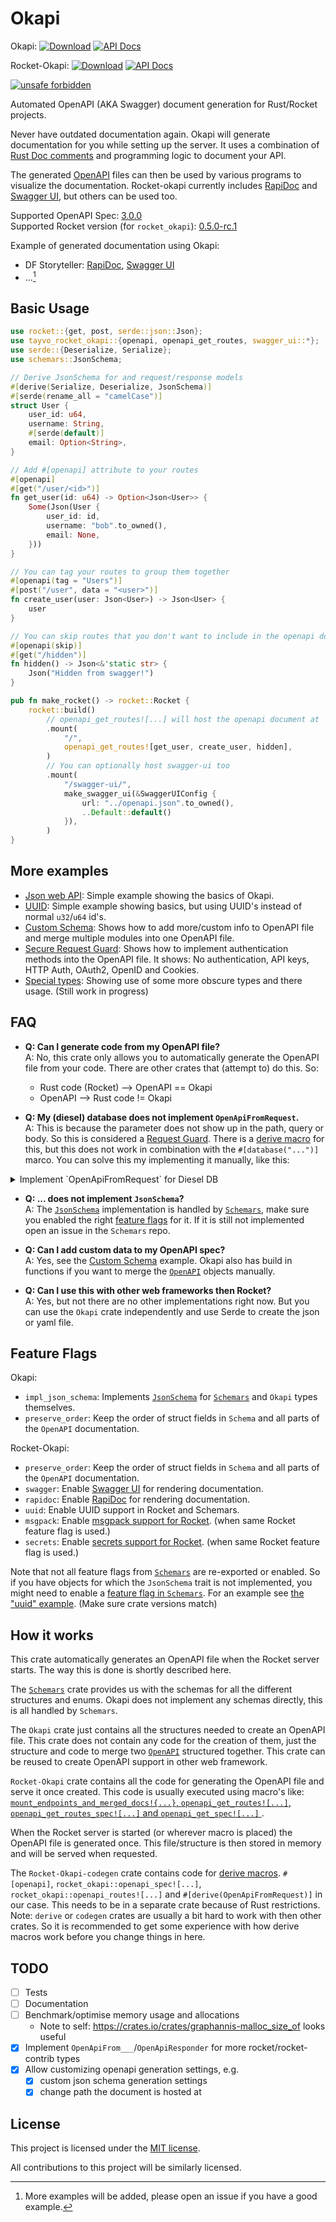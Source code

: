 # Okapi

Okapi: [![Download](https://img.shields.io/crates/v/okapi)](https://crates.io/crates/okapi/)
[![API Docs](https://img.shields.io/badge/docs-okapi-blue)](https://docs.rs/okapi/latest/okapi/)

Rocket-Okapi: [![Download](https://img.shields.io/crates/v/rocket_okapi)](https://crates.io/crates/rocket_okapi)
[![API Docs](https://img.shields.io/badge/docs-rocket_okapi-blue)](https://docs.rs/rocket_okapi/latest/rocket_okapi/)

[![unsafe forbidden](https://img.shields.io/badge/unsafe-forbidden-success.svg)](https://github.com/rust-secure-code/safety-dance/)

Automated OpenAPI (AKA Swagger) document generation for Rust/Rocket projects.

Never have outdated documentation again.
Okapi will generate documentation for you while setting up the server.
It uses a combination of [Rust Doc comments](https://doc.rust-lang.org/reference/comments.html#doc-comments)
and programming logic to document your API.

The generated [OpenAPI][openapi_3.0.0] files can then be used by various programs to
visualize the documentation. Rocket-okapi currently includes [RapiDoc][rapidoc] and
[Swagger UI][swagger_ui], but others can be used too.

Supported OpenAPI Spec: [3.0.0][openapi_3.0.0]<br/>
Supported Rocket version (for `rocket_okapi`): [0.5.0-rc.1](https://crates.io/crates/rocket/0.5.0-rc.1)

Example of generated documentation using Okapi:

- DF Storyteller: [RapiDoc](https://docs.dfstoryteller.com/rapidoc/),
  [Swagger UI](https://docs.dfstoryteller.com/swagger-ui/)
- ...[^1]

[^1]: More examples will be added, please open an issue if you have a good example.

## Basic Usage

```rust
use rocket::{get, post, serde::json::Json};
use tayvo_rocket_okapi::{openapi, openapi_get_routes, swagger_ui::*};
use serde::{Deserialize, Serialize};
use schemars::JsonSchema;

// Derive JsonSchema for and request/response models
#[derive(Serialize, Deserialize, JsonSchema)]
#[serde(rename_all = "camelCase")]
struct User {
    user_id: u64,
    username: String,
    #[serde(default)]
    email: Option<String>,
}

// Add #[openapi] attribute to your routes
#[openapi]
#[get("/user/<id>")]
fn get_user(id: u64) -> Option<Json<User>> {
    Some(Json(User {
        user_id: id,
        username: "bob".to_owned(),
        email: None,
    }))
}

// You can tag your routes to group them together
#[openapi(tag = "Users")]
#[post("/user", data = "<user>")]
fn create_user(user: Json<User>) -> Json<User> {
    user
}

// You can skip routes that you don't want to include in the openapi doc
#[openapi(skip)]
#[get("/hidden")]
fn hidden() -> Json<&'static str> {
    Json("Hidden from swagger!")
}

pub fn make_rocket() -> rocket::Rocket {
    rocket::build()
        // openapi_get_routes![...] will host the openapi document at `openapi.json`
        .mount(
            "/",
            openapi_get_routes![get_user, create_user, hidden],
        )
        // You can optionally host swagger-ui too
        .mount(
            "/swagger-ui/",
            make_swagger_ui(&SwaggerUIConfig {
                url: "../openapi.json".to_owned(),
                ..Default::default()
            }),
        )
}
```

## More examples

- [Json web API](examples/json-web-api): Simple example showing the basics of Okapi.
- [UUID](examples/uuid): Simple example showing basics, but using UUID's instead of
  normal `u32`/`u64` id's.
- [Custom Schema](examples/custom_schema): Shows how to add more/custom info to OpenAPI file
  and merge multiple modules into one OpenAPI file.
- [Secure Request Guard](examples/secure_request_guard): Shows how to implement authentication
  methods into the OpenAPI file.
  It shows: No authentication, API keys, HTTP Auth, OAuth2, OpenID and Cookies.
- [Special types](examples/special-types): Showing use of some more obscure types and there usage.
  (Still work in progress)

## FAQ

- **Q: Can I generate code from my OpenAPI file?**<br/>
  A: No, this crate only allows you to automatically generate the OpenAPI file from your code.
  There are other crates that (attempt to) do this.
  So:

  - Rust code (Rocket) --> OpenAPI == Okapi
  - OpenAPI --> Rust code != Okapi

- **Q: My (diesel) database does not implement `OpenApiFromRequest`.**<br/>
A: This is because the parameter does not show up in the path, query or body.
So this is considered a [Request Guard](https://rocket.rs/v0.5-rc/guide/requests/#request-guards).
There is a [derive macro](https://github.com/GREsau/okapi/blob/master/examples/secure_request_guard/src/no_auth.rs)
for this, but this does not work in combination with the `#[database("...")]` marco.
You can solve this my implementing it manually, like this:
<details>
    <summary>Implement `OpenApiFromRequest` for Diesel DB</summary>

```rust
use tayvo_rocket_okapi::request::{OpenApiFromRequest, RequestHeaderInput};
use tayvo_rocket_okapi::gen::OpenApiGenerator;
use rocket_sync_db_pools::{diesel, database};

#[database("sqlite_logs")]
pub struct MyDB;

impl<'r> OpenApiFromRequest<'r> for MyDB {
    fn from_request_input(
        _gen: &mut OpenApiGenerator,
        _name: String,
        _required: bool,
    ) -> tayvo_rocket_okapi::Result<RequestHeaderInput> {
        Ok(RequestHeaderInput::None)
    }
}
```

</details>

- **Q: ... does not implement `JsonSchema`?**<br/>
  A: The [`JsonSchema`](https://docs.rs/schemars/latest/schemars/trait.JsonSchema.html) implementation
  is handled by [`Schemars`][schemars], make sure you enabled the right
  [feature flags](https://github.com/GREsau/schemars#optional-dependencies) for it.
  If it is still not implemented open an issue in the `Schemars` repo.

- **Q: Can I add custom data to my OpenAPI spec?**<br/>
  A: Yes, see the [Custom Schema](examples/custom_schema) example. Okapi also has build in functions
  if you want to merge the [`OpenAPI`](https://docs.rs/okapi/latest/okapi/openapi3/struct.OpenApi.html)
  objects manually.

- **Q: Can I use this with other web frameworks then Rocket?**<br/>
  A: Yes, but not there are no other implementations right now. But you can use the `Okapi` crate
  independently and use Serde to create the json or yaml file.

## Feature Flags

Okapi:

- `impl_json_schema`: Implements [`JsonSchema`](https://docs.rs/schemars/latest/schemars/trait.JsonSchema.html)
  for [`Schemars`][schemars] and `Okapi` types themselves.
- `preserve_order`: Keep the order of struct fields in `Schema` and all parts of the
  `OpenAPI` documentation.

Rocket-Okapi:

- `preserve_order`: Keep the order of struct fields in `Schema` and all parts of the
  `OpenAPI` documentation.
- `swagger`: Enable [Swagger UI][swagger_ui] for rendering documentation.
- `rapidoc`: Enable [RapiDoc][rapidoc] for rendering documentation.
- `uuid`: Enable UUID support in Rocket and Schemars.
- `msgpack`: Enable [msgpack support for Rocket](https://docs.rs/rocket/0.5.0-rc.1/rocket/serde/msgpack/struct.MsgPack.html).
  (when same Rocket feature flag is used.)
- `secrets`: Enable [secrets support for Rocket](https://rocket.rs/v0.5-rc/guide/requests/#secret-key).
  (when same Rocket feature flag is used.)

Note that not all feature flags from [`Schemars`][schemars] are re-exported or enabled.
So if you have objects for which the `JsonSchema` trait is not implemented,
you might need to enable a [feature flag in `Schemars`](https://github.com/GREsau/schemars#optional-dependencies).
For an example see [the "uuid" example](examples/uuid/Cargo.toml). (Make sure crate versions match)

## How it works

This crate automatically generates an OpenAPI file when the Rocket server starts.
The way this is done is shortly described here.

The [`Schemars`][schemars] crate provides us with the schemas for all the different
structures and enums. Okapi does not implement any schemas directly, this is all handled by `Schemars`.

The `Okapi` crate just contains all the structures needed to create an OpenAPI file.
This crate does not contain any code for the creation of them, just the structure and code to merge
two [`OpenAPI`](https://docs.rs/okapi/latest/okapi/openapi3/struct.OpenApi.html) structured together.
This crate can be reused to create OpenAPI support in other web framework.

`Rocket-Okapi` crate contains all the code for generating the OpenAPI file and serve it once created.
This code is usually executed using macro's like: [`mount_endpoints_and_merged_docs!{...}`,
`openapi_get_routes![...]`, `openapi_get_routes_spec![...]` and `openapi_get_spec![...]`
](https://docs.rs/rocket_okapi/latest/rocket_okapi/#macros).

When the Rocket server is started (or wherever macro is placed) the OpenAPI file is generated once.
This file/structure is then stored in memory and will be served when requested.

The `Rocket-Okapi-codegen` crate contains code for
[derive macros](https://doc.rust-lang.org/book/ch19-06-macros.html).
`#[openapi]`, `rocket_okapi::openapi_spec![...]`, `rocket_okapi::openapi_routes![...]`
and `#[derive(OpenApiFromRequest)]` in our case.
This needs to be in a separate crate because of Rust restrictions.
Note: `derive` or `codegen` crates are usually a bit hard to work with then other crates.
So it is recommended to get some experience with how derive macros work before you
change things in here.

## TODO

- [ ] Tests
- [ ] Documentation
- [ ] Benchmark/optimise memory usage and allocations
  - Note to self: https://crates.io/crates/graphannis-malloc_size_of looks useful
- [x] Implement `OpenApiFrom___`/`OpenApiResponder` for more rocket/rocket-contrib types
- [x] Allow customizing openapi generation settings, e.g.
  - [x] custom json schema generation settings
  - [x] change path the document is hosted at

## License

This project is licensed under the [MIT license](LICENSE).

All contributions to this project will be similarly licensed.

[schemars]: https://github.com/GREsau/schemars
[openapi_3.0.0]: https://spec.openapis.org/oas/v3.0.0
[rapidoc]: https://mrin9.github.io/RapiDoc/
[swagger_ui]: https://swagger.io/tools/swagger-ui/
